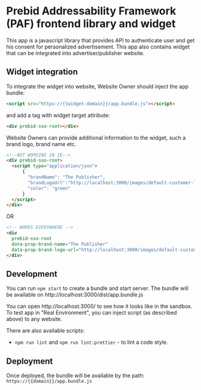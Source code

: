 # Prebid Addressability Framework (PAF) frontend library and widget

This app is a javascript library that provides API to authenticate user and get his consent for
personalized advertisement.
This app also contains widget that can be integrated into advertiser/publisher website.

## Widget integration

To integrate the widget into website, Website Owner should inject the app bundle:
```html
<script src="https://{{widget-domain}}/app.bundle.js"></script>
```
and add a tag with widget target attribute:
```html
<div prebid-sso-root></div>
```
Website Owners can provide additional information to the widget, such a brand logo, brand name etc.
```html
<!--NOT WORKING IN IE-->
<div prebid-sso-root>
  <script type="application/json">
      {
        "brandName": "The Publisher",
        "brandLogoUrl":"http://localhost:3000/images/default-customer-logo.png",
        "color": "green"
      }
  </script>
</div>
```
OR
```html
<!-- WORKS EVERYWHERE -->
<div
  prebid-sso-root
  data-prop-brand-name="The Publisher"
  data-prop-brand-logo-url="http://localhost:3000/images/default-customer-logo.png">
</div>
```

## Development

You can run `npm start` to create a bundle and start server. The bundle will be available on
http://localhost:3000/dist/app.bundle.js

You can open http://localhost:3000/ to see how it looks like in the sandbox.
To test app in "Real Environment", you can inject script (as described above) to any website.

There are also available scripts:
* `npm run lint` and `npm run lint:prettier` - to lint a code style.

## Deployment
Once deployed, the bundle will be available by the path: `https://{{domain}}/app.bundle.js`
